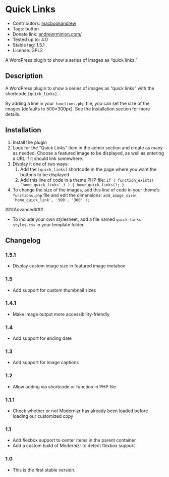 # Quick Links #
- Contributors: [macbookandrew](https://profiles.wordpress.org/macbookandrew/)
- Tags: button
- Donate link: [andrewrminion.com/](http://andrewrminion.com/)
- Tested up to: 4.0
- Stable tag: 1.5.1
- License: GPL2

A WordPress plugin to show a series of images as “quick links.”

## Description ##
A WordPress plugin to show a series of images as “quick links” with the shortcode `[quick_links]`.

By adding a line in your `functions.php` file, you can set the size of the images (defaults to 500×300px). See the Installation section for more details.

## Installation ##
1. Install the plugin
1. Look for the “Quick Links” item in the admin section and create as many as needed. Choose a featured image to be displayed, as well as entering a URL if it should link somewhere.
1. Display it one of two ways:
    1. Add the `[quick_links]` shortcode in the page where you want the buttons to be displayed
    1. Add this line of code in a theme PHP file: `if ( function_exists( 'home_quick_links' ) ) { home_quick_links(); }`
1. To change the size of the images, add this line  of code in your theme’s `functions.php` file and edit the dimensions: `add_image_size( 'home_quick_link', '500', '300' );`

###Advanced###
- To include your own stylesheet, add a file named `quick-links-styles.css` in your template folder.


## Changelog ##
### 1.5.1 ###
 - Display custom image size in featured image metabox

### 1.5 ###
 - Add support for custom thumbnail sizes

### 1.4.1 ###
- Make image output more accessibility-friendly

### 1.4 ###
 - Add support for ending date

### 1.3 ###
 - Add support for image captions

### 1.2 ###
 - Allow adding via shortcode or function in PHP file

### 1.1.1 ###
 - Check whether or not Modernizr has already been loaded before loading our customized copy
 
### 1.1 ###
- Add flexbox support to center items in the parent container
- Add a custom build of Modernizr to detect flexbox support

### 1.0 ###
- This is the first stable version.
